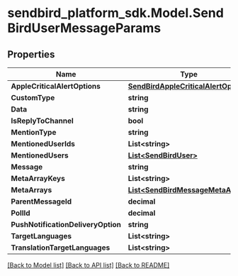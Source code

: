 
# sendbird_platform_sdk.Model.SendBirdUserMessageParams

## Properties

Name | Type | Description | Notes
------------ | ------------- | ------------- | -------------
**AppleCriticalAlertOptions** | [**SendBirdAppleCriticalAlertOptions**](SendBirdAppleCriticalAlertOptions.md) |  | [optional] 
**CustomType** | **string** |  | [optional] 
**Data** | **string** |  | [optional] 
**IsReplyToChannel** | **bool** |  | [optional] 
**MentionType** | **string** |  | [optional] 
**MentionedUserIds** | **List&lt;string&gt;** |  | [optional] 
**MentionedUsers** | [**List&lt;SendBirdUser&gt;**](SendBirdUser.md) |  | [optional] 
**Message** | **string** |  | [optional] 
**MetaArrayKeys** | **List&lt;string&gt;** |  | [optional] 
**MetaArrays** | [**List&lt;SendBirdMessageMetaArray&gt;**](SendBirdMessageMetaArray.md) |  | [optional] 
**ParentMessageId** | **decimal** |  | [optional] 
**PollId** | **decimal** |  | [optional] 
**PushNotificationDeliveryOption** | **string** |  | [optional] 
**TargetLanguages** | **List&lt;string&gt;** |  | [optional] 
**TranslationTargetLanguages** | **List&lt;string&gt;** |  | [optional] 

[[Back to Model list]](../README.md#documentation-for-models)
[[Back to API list]](../README.md#documentation-for-api-endpoints)
[[Back to README]](../README.md)

